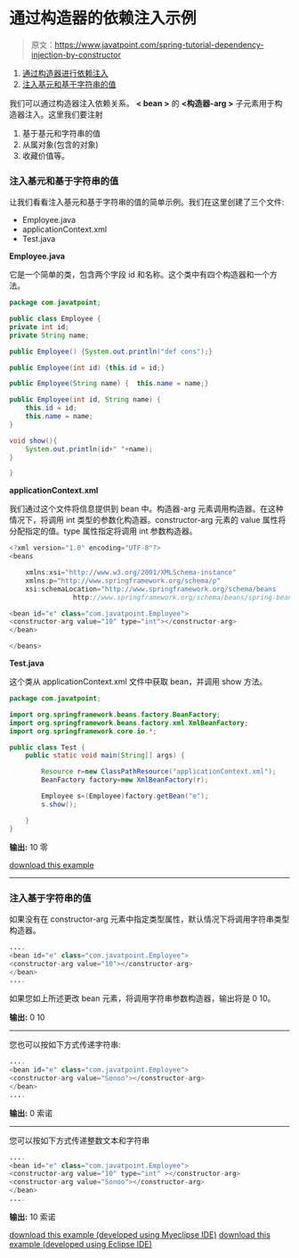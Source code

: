# 通过构造器的依赖注入示例

> 原文：<https://www.javatpoint.com/spring-tutorial-dependency-injection-by-constructor>

1.  [通过构造器进行依赖注入](#)
2.  [注入基元和基于字符串的值](#ips)

我们可以通过构造器注入依赖关系。 **< bean >** 的 **<构造器-arg >** 子元素用于构造器注入。这里我们要注射

1.  基于基元和字符串的值
2.  从属对象(包含的对象)
3.  收藏价值等。

### 注入基元和基于字符串的值

让我们看看注入基元和基于字符串的值的简单示例。我们在这里创建了三个文件:

*   Employee.java
*   applicationContext.xml
*   Test.java

**Employee.java**

它是一个简单的类，包含两个字段 id 和名称。这个类中有四个构造器和一个方法。

```java
package com.javatpoint;

public class Employee {
private int id;
private String name;

public Employee() {System.out.println("def cons");}

public Employee(int id) {this.id = id;}

public Employee(String name) {	this.name = name;}

public Employee(int id, String name) {
	this.id = id;
	this.name = name;
}

void show(){
	System.out.println(id+" "+name);
}

}

```

**applicationContext.xml**

我们通过这个文件将信息提供到 bean 中。构造器-arg 元素调用构造器。在这种情况下，将调用 int 类型的参数化构造器。constructor-arg 元素的 value 属性将分配指定的值。type 属性指定将调用 int 参数构造器。

```java
<?xml version="1.0" encoding="UTF-8"?>
<beans

	xmlns:xsi="http://www.w3.org/2001/XMLSchema-instance"
	xmlns:p="http://www.springframework.org/schema/p"
	xsi:schemaLocation="http://www.springframework.org/schema/beans
                http://www.springframework.org/schema/beans/spring-beans-3.0.xsd">

<bean id="e" class="com.javatpoint.Employee">
<constructor-arg value="10" type="int"></constructor-arg>
</bean>

</beans>

```

**Test.java**

这个类从 applicationContext.xml 文件中获取 bean，并调用 show 方法。

```java
package com.javatpoint;

import org.springframework.beans.factory.BeanFactory;
import org.springframework.beans.factory.xml.XmlBeanFactory;
import org.springframework.core.io.*;

public class Test {
	public static void main(String[] args) {

		Resource r=new ClassPathResource("applicationContext.xml");
		BeanFactory factory=new XmlBeanFactory(r);

		Employee s=(Employee)factory.getBean("e");
		s.show();

	}
}

```

**输出:** 10 零

[download this example](https://static.javatpoint.com/src/sp/dicons.zip)

* * *

### 注入基于字符串的值

如果没有在 constructor-arg 元素中指定类型属性，默认情况下将调用字符串类型构造器。

```java
....
<bean id="e" class="com.javatpoint.Employee">
<constructor-arg value="10"></constructor-arg>
</bean>
....

```

如果您如上所述更改 bean 元素，将调用字符串参数构造器，输出将是 0 10。

**输出:** 0 10

* * *

您也可以按如下方式传递字符串:

```java
....
<bean id="e" class="com.javatpoint.Employee">
<constructor-arg value="Sonoo"></constructor-arg>
</bean>
....

```

**输出:** 0 索诺

* * *

您可以按如下方式传递整数文本和字符串

```java
....
<bean id="e" class="com.javatpoint.Employee">
<constructor-arg value="10" type="int" ></constructor-arg>
<constructor-arg value="Sonoo"></constructor-arg>
</bean>
....

```

**输出:** 10 索诺

[download this example (developed using Myeclipse IDE)](https://static.javatpoint.com/src/sp/dicons.zip)
[download this example (developed using Eclipse IDE)](https://static.javatpoint.com/src/sp/eclipse/dicons.zip)